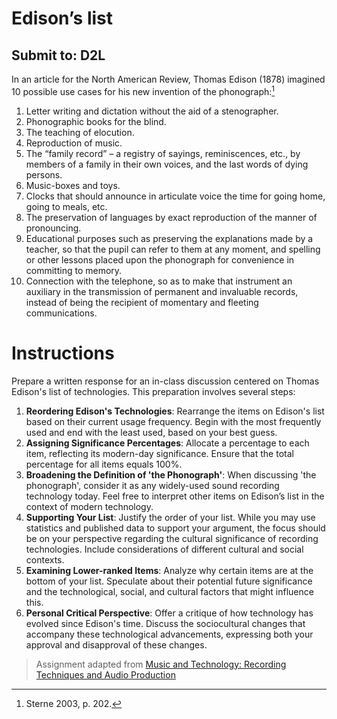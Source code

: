 # Edison’s list

## Submit to: D2L

In an article for the North American Review, Thomas Edison (1878)
imagined 10 possible use cases for his new invention of the phonograph:[^1]

1. Letter writing and dictation without the aid of a stenographer.
2. Phonographic books for the blind.
3. The teaching of elocution.
4. Reproduction of music.
5. The “family record” – a registry of sayings, reminiscences, etc.,
   by members of a family in their own voices, and the last words
   of dying persons.
6. Music-boxes and toys.
7. Clocks that should announce in articulate voice the time for
   going home, going to meals, etc.
8. The preservation of languages by exact reproduction of the manner of pronouncing.
9. Educational purposes such as preserving the explanations
   made by a teacher, so that the pupil can refer to them at any moment, and spelling or other lessons placed upon the phonograph
   for convenience in committing to memory.
10. Connection with the telephone, so as to make that instrument
    an auxiliary in the transmission of permanent and invaluable
    records, instead of being the recipient of momentary and fleeting
    communications.

# Instructions

Prepare a written response for an in-class discussion centered on Thomas Edison's list of technologies. This preparation involves several steps:

1. **Reordering Edison's Technologies**: Rearrange the items on Edison's list based on their current usage frequency. Begin with the most frequently used and end with the least used, based on your best guess.
2. **Assigning Significance Percentages**: Allocate a percentage to each item, reflecting its modern-day significance. Ensure that the total percentage for all items equals 100%.
3. **Broadening the Definition of 'the Phonograph'**: When discussing 'the phonograph', consider it as any widely-used sound recording technology today. Feel free to interpret other items on Edison’s list in the context of modern technology.
4. **Supporting Your List**: Justify the order of your list. While you may use statistics and published data to support your argument, the focus should be on your perspective regarding the cultural significance of recording technologies. Include considerations of different cultural and social contexts.
5. **Examining Lower-ranked Items**: Analyze why certain items are at the bottom of your list. Speculate about their potential future significance and the technological, social, and cultural factors that might influence this.
6. **Personal Critical Perspective**: Offer a critique of how technology has evolved since Edison's time. Discuss the sociocultural changes that accompany these technological advancements, expressing both your approval and disapproval of these changes.

[^1]: Sterne 2003, p. 202.

> Assignment adapted from [ Music and Technology: Recording Techniques and Audio Production ](https://ocw.mit.edu/courses/21m-380-music-and-technology-recording-techniques-and-audio-production-fall-2016/resources/mit21m_380f16_assn_wr1/)

